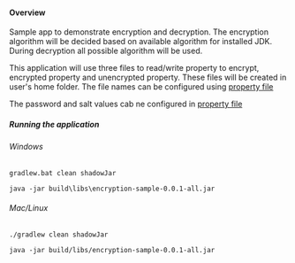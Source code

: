 #### Overview

Sample app to demonstrate encryption and decryption. The encryption algorithm will be decided based on available 
algorithm for installed JDK. During decryption all possible algorithm will be used. 

This application will use three files to read/write property to encrypt, encrypted property and
unencrypted property. These files will be created in user's home folder. The file names can be configured
using [property file](src/main/resources/app.properties)

The password and salt values cab ne configured in [property file](src/main/resources/app.properties)

##### Running the application
###### Windows

```
gradlew.bat clean shadowJar

java -jar build\libs\encryption-sample-0.0.1-all.jar

```

###### Mac/Linux
```
./gradlew clean shadowJar

java -jar build/libs/encryption-sample-0.0.1-all.jar

```